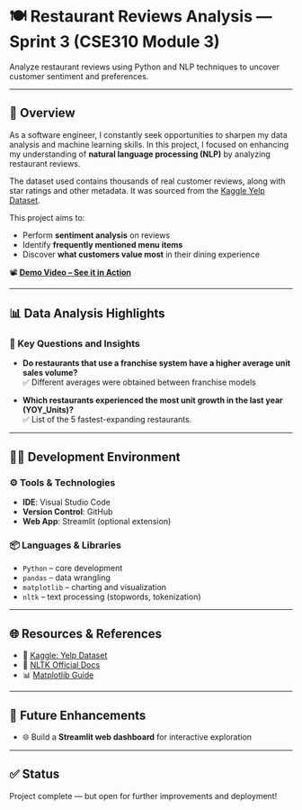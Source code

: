 # 🍽️ Restaurant Reviews Analysis — Sprint 3 (CSE310 Module 3)

Analyze restaurant reviews using Python and NLP techniques to uncover customer sentiment and preferences.

---

## 📌 Overview

As a software engineer, I constantly seek opportunities to sharpen my data analysis and machine learning skills. In this project, I focused on enhancing my understanding of **natural language processing (NLP)** by analyzing restaurant reviews.

The dataset used contains thousands of real customer reviews, along with star ratings and other metadata. It was sourced from the [Kaggle Yelp Dataset](https://www.kaggle.com/datasets/yelp-dataset/yelp-dataset).

This project aims to:

- Perform **sentiment analysis** on reviews
- Identify **frequently mentioned menu items**
- Discover **what customers value most** in their dining experience

📽️ **[Demo Video – See it in Action](http://youtube.link.goes.here)**

---

## 📊 Data Analysis Highlights

### 🔎 Key Questions and Insights

- **Do restaurants that use a franchise system have a higher average unit sales volume?**  
  ✅ Different averages were obtained between franchise models

- **Which restaurants experienced the most unit growth in the last year (YOY_Units)?**  
  ✅ List of the 5 fastest-expanding restaurants.

---

## 🧑‍💻 Development Environment

### ⚙️ Tools & Technologies

- **IDE**: Visual Studio Code
- **Version Control**: GitHub
- **Web App**: Streamlit (optional extension)

### 📦 Languages & Libraries

- `Python` – core development
- `pandas` – data wrangling
- `matplotlib` – charting and visualization
- `nltk` – text processing (stopwords, tokenization)

---

## 🌐 Resources & References

- 📂 [Kaggle: Yelp Dataset](https://www.kaggle.com/datasets/yelp-dataset/yelp-dataset)
- 📘 [NLTK Official Docs](https://www.nltk.org/)
- 📊 [Matplotlib Guide](https://matplotlib.org/)

---

## 🚀 Future Enhancements

- 🌐 Build a **Streamlit web dashboard** for interactive exploration


---

## ✅ Status

Project complete — but open for further improvements and deployment!
